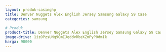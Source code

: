 ```yaml
---
layout: produk-casinghp
title: Denver Nuggets Alex English Jersey Samsung Galaxy S9 Case
categories: samsung

# Produk
product-title: Denver Nuggets Alex English Jersey Samsung Galaxy S9 Case
image-drive: 1izOPzsUNq9CmIJqddvRbeXZnPyP0dmIk
harga: 90000
---
```


